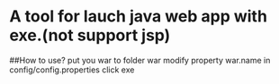 A tool for lauch java web app with exe.(not support jsp)
===========
##How to use?
put you war to folder war
modify property war.name in config/config.properties 
click exe
